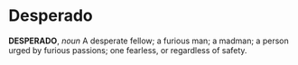 # Desperado

**DESPERADO**, _noun_ A desperate fellow; a furious man; a madman; a person urged by furious passions; one fearless, or regardless of safety.